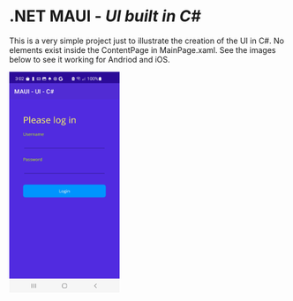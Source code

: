 # .NET MAUI - *UI built in C#*

This is a very simple project just to illustrate the creation of the UI in C#.  No elements exist inside the ContentPage in MainPage.xaml.  See the images below to see it working for Andriod and iOS.

<img src="https://github.com/chriswoodbury/MauiCode/blob/master/MauiCode/Resources/Images/maui_ui_c%23.jpg" alt="alt text" Title="Andriod - Maui UI in C#" Height="400" Width="200">
